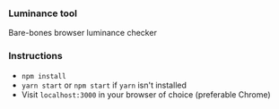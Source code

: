 ### Luminance tool

Bare-bones browser luminance checker

### Instructions

* `npm install`
* `yarn start` or `npm start` if `yarn` isn't installed
* Visit `localhost:3000` in your browser of choice (preferable Chrome)
